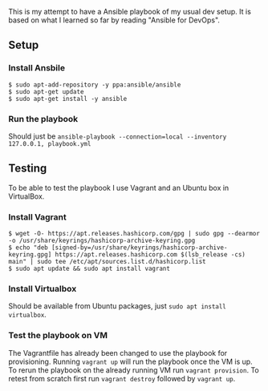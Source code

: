 This is my attempt to have a Ansible playbook of my usual dev setup.
It is based on what I learned so far by reading "Ansible for DevOps".

## Setup
### Install Ansbile
```shell
$ sudo apt-add-repository -y ppa:ansible/ansible
$ sudo apt-get update 
$ sudo apt-get install -y ansible
```
### Run the playbook
Should just be `ansible-playbook --connection=local --inventory 127.0.0.1, playbook.yml`

## Testing
To be able to test the playbook I use Vagrant and an Ubuntu box in VirtualBox.
### Install Vagrant
```shell
$ wget -O- https://apt.releases.hashicorp.com/gpg | sudo gpg --dearmor -o /usr/share/keyrings/hashicorp-archive-keyring.gpg
$ echo "deb [signed-by=/usr/share/keyrings/hashicorp-archive-keyring.gpg] https://apt.releases.hashicorp.com $(lsb_release -cs) main" | sudo tee /etc/apt/sources.list.d/hashicorp.list
$ sudo apt update && sudo apt install vagrant
```
### Install Virtualbox
Should be available from Ubuntu packages, just
`sudo apt install virtualbox`.

### Test the playbook on VM
The Vagrantfile has already been changed to use the playbook for provisioning.
Running `vagrant up` will run the playbook once the VM is up.
To rerun the playbook on the already running VM run `vagrant provision`.
To retest from scratch first run `vagrant destroy` followed by `vagrant up`.

